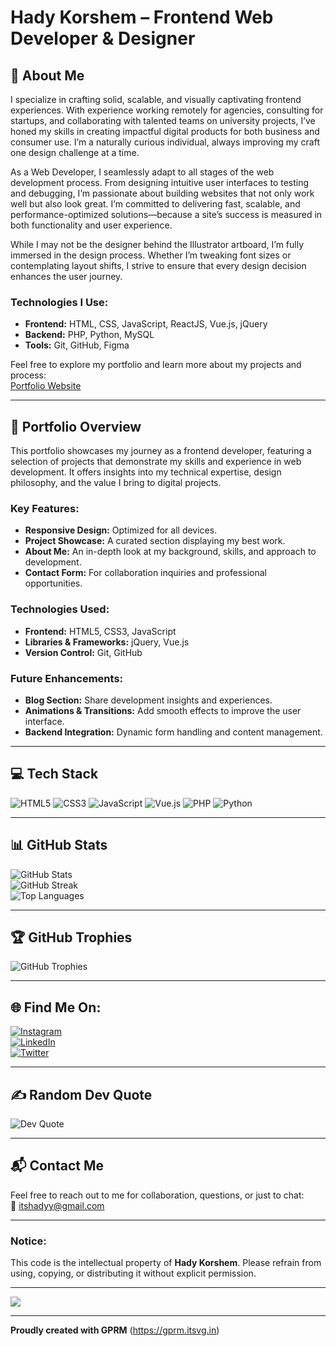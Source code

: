 
# Hady Korshem – Frontend Web Developer & Designer

## 💫 About Me

I specialize in crafting solid, scalable, and visually captivating frontend experiences. With experience working remotely for agencies, consulting for startups, and collaborating with talented teams on university projects, I’ve honed my skills in creating impactful digital products for both business and consumer use. I’m a naturally curious individual, always improving my craft one design challenge at a time.

As a Web Developer, I seamlessly adapt to all stages of the web development process. From designing intuitive user interfaces to testing and debugging, I’m passionate about building websites that not only work well but also look great. I’m committed to delivering fast, scalable, and performance-optimized solutions—because a site’s success is measured in both functionality and user experience.

While I may not be the designer behind the Illustrator artboard, I’m fully immersed in the design process. Whether I’m tweaking font sizes or contemplating layout shifts, I strive to ensure that every design decision enhances the user journey.

### Technologies I Use:
- **Frontend:** HTML, CSS, JavaScript, ReactJS, Vue.js, jQuery
- **Backend:** PHP, Python, MySQL
- **Tools:** Git, GitHub, Figma

Feel free to explore my portfolio and learn more about my projects and process:  
[Portfolio Website](https://itshadyy.github.io)

---

## 🚀 Portfolio Overview

This portfolio showcases my journey as a frontend developer, featuring a selection of projects that demonstrate my skills and experience in web development. It offers insights into my technical expertise, design philosophy, and the value I bring to digital projects.

### Key Features:
- **Responsive Design:** Optimized for all devices.
- **Project Showcase:** A curated section displaying my best work.
- **About Me:** An in-depth look at my background, skills, and approach to development.
- **Contact Form:** For collaboration inquiries and professional opportunities.

### Technologies Used:
- **Frontend:** HTML5, CSS3, JavaScript
- **Libraries & Frameworks:** jQuery, Vue.js
- **Version Control:** Git, GitHub

### Future Enhancements:
- **Blog Section:** Share development insights and experiences.
- **Animations & Transitions:** Add smooth effects to improve the user interface.
- **Backend Integration:** Dynamic form handling and content management.

---

## 💻 Tech Stack

![HTML5](https://img.shields.io/badge/html5-%23E34F26.svg?style=for-the-badge&logo=html5&logoColor=white) ![CSS3](https://img.shields.io/badge/css3-%231572B6.svg?style=for-the-badge&logo=css3&logoColor=white) ![JavaScript](https://img.shields.io/badge/javascript-%23323330.svg?style=for-the-badge&logo=javascript&logoColor=%23F7DF1E) ![Vue.js](https://img.shields.io/badge/vue.js-%234FC08D.svg?style=for-the-badge&logo=vue.js&logoColor=white) ![PHP](https://img.shields.io/badge/php-%23777BB4.svg?style=for-the-badge&logo=php&logoColor=white) ![Python](https://img.shields.io/badge/python-3670A0?style=for-the-badge&logo=python&logoColor=ffdd54)

---

## 📊 GitHub Stats

![GitHub Stats](https://github-readme-stats.vercel.app/api?username=itshadyy&theme=dark&hide_border=true&include_all_commits=true&count_private=false)  
![GitHub Streak](https://github-readme-streak-stats.herokuapp.com/?user=itshadyy&theme=dark&hide_border=true)  
![Top Languages](https://github-readme-stats.vercel.app/api/top-langs/?username=itshadyy&theme=dark&hide_border=true&layout=compact)

---

## 🏆 GitHub Trophies

![GitHub Trophies](https://github-profile-trophy.vercel.app/?username=itshadyy&theme=radical&no-frame=true&no-bg=false&margin-w=4)

---

## 🌐 Find Me On:

[![Instagram](https://img.shields.io/badge/Instagram-%23E4405F.svg?logo=Instagram&logoColor=white)](https://instagram.com/itshadyy)  
[![LinkedIn](https://img.shields.io/badge/LinkedIn-%230077B5.svg?logo=linkedin&logoColor=white)](https://linkedin.com/in/korshem)  
[![Twitter](https://img.shields.io/badge/Twitter-%231DA1F2.svg?logo=Twitter&logoColor=white)](https://twitter.com/itshadyy)

---

## ✍️ Random Dev Quote

![Dev Quote](https://quotes-github-readme.vercel.app/api?type=vertical&theme=light)

---

## 📬 Contact Me

Feel free to reach out to me for collaboration, questions, or just to chat:  
📧 itshadyy@gmail.com

---

### Notice:
This code is the intellectual property of **Hady Korshem**. Please refrain from using, copying, or distributing it without explicit permission.

---

[![](https://visitcount.itsvg.in/api?id=itshadyy&icon=2&color=9)](https://visitcount.itsvg.in)

---

**Proudly created with GPRM** (https://gprm.itsvg.in)
